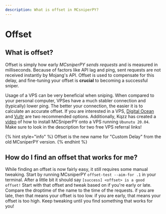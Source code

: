 ```yaml
---
description: What is offset in MCsniperPY?
---
```


# Offset

## What is offset?

Offset is simply how early _MCsniperPY sends requests_ and is measured in milliseconds. Because of factors like API lag and ping, sent requests are not received instantly by Mojang's API. Offset is used to compensate for this delay, and fine-tuning your offset is **crucial** to becoming a successful sniper. 

Usage of a VPS can be very beneficial when sniping. When compared to your personal computer, VPSes have a much stabler connection and (typically) lower ping. The better your connection, the easier it is to calculate an accurate offset. If you are interested in a VPS, [Digital Ocean](https://www.digitalocean.com/) and [Vultr](https://www.vultr.com/) are two recommended options. Additionally, Kqzz has created a [video](https://www.youtube.com/watch?v=-y2ucB6FYq8) of how to install MCSniperPY onto a VPS running `Ubunutu 20.04`. Make sure to look in the description for two free VPS referral links!

{% hint style="info" %}
Offset is the new name for "Custom Delay" from the old MCsniperPY version.
{% endhint %}

## How do I find an offset that works for me?

While finding an offset is now fairly easy, it still requires some manual tweaking. Start by running MCsniperPY `offset-test --aim-for .1` in your terminal. After a little bit it should say `[success] <offset> is a good offset!` Start with that offset and tweak based on if you're early or late. Compare the droptime of the name to the time of the requests. if you are late, then that means your offset is too low. if you are early, that means your offset is too high. Keep tweaking until you find something that works for you!

